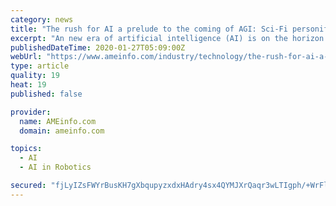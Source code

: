 ```yaml
---
category: news
title: "The rush for AI a prelude to the coming of AGI: Sci-Fi personified"
excerpt: "An new era of artificial intelligence (AI) is on the horizon that will dwarf our fascination with the ... made a $1 billion investment in the San Francisco–based startup OpenAI. OpenAI was founded in 2015 by, among others, Altman and Elon Musk, the billionaire founder of Tesla. The Mission of OpenAI is to develop artificial general ..."
publishedDateTime: 2020-01-27T05:09:00Z
webUrl: "https://www.ameinfo.com/industry/technology/the-rush-for-ai-a-prelude-to-the-coming-of-agi-sci-fi-person"
type: article
quality: 19
heat: 19
published: false

provider:
  name: AMEinfo.com
  domain: ameinfo.com

topics:
  - AI
  - AI in Robotics

secured: "fjLyIZsFWYrBusKH7gXbqupyzxdxHAdry4sx4QYMJXrQaqr3wLTIgph/+WrFl0AhSjIO03GMr5aoVTdGYKEayOcmBNpOcXsnd97SRSR34RiqcSg1nb2d/7PyA8IKtHQdFOyawhj+EpTDiaEozd9t9iUBH8ZCFA8A0vSSuOKESIK25yZyJKsGtJP1t3wJFfl3tW8SCK/f9ozoHzaQ6VaM0zlLAXEysz47VSw6p3A9dvhYMlR1p7wvZ4V80fE/DzH40+k/JfLWYWyblORKogw7a/9HuXA4NbLEvGXa0evo/7Qyy+ScI5++jnKscZHdhS1JzT5QY4zYHiAjcotJfFIbBj2gzJxbdaqgDvmR9p9hcmEKw+wS2WYlseT12gMDj5iDGTt5+wy3JXkD4jmEzAxH99zK14EkZHciKJr+0T+NvtI6hef3AeWmRaXc/2zFO8ms33ktaRS43hH9ZSUTH0NZHFhS+WReYnmaOzlNgE1n2pQ=;Emm2Nz8zKVqi1KDWILye/Q=="
---
```


